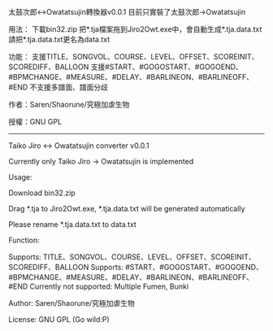 太鼓次郎<->Owatatsujin轉換器v0.0.1
目前只實裝了太鼓次郎->Owatatsujin

用法：
下載bin32.zip
把*.tja檔案拖到Jiro2Owt.exe中，會自動生成*.tja.data.txt
請把*.tja.data.txt更名為data.txt

功能：
支援TITLE、SONGVOL、COURSE、LEVEL、OFFSET、SCOREINIT、SCOREDIFF、BALLOON
支援#START、#GOGOSTART、#GOGOEND、#BPMCHANGE、#MEASURE、#DELAY、#BARLINEON、#BARLINEOFF、#END
不支援多譜面、譜面分歧

作者：Saren/Shaorune/究極加虐生物

授權：GNU GPL
___________________________________
Taiko Jiro <-> Owatatsujin converter v0.0.1

Currently only Taiko Jiro -> Owatatsujin is implemented



Usage:

Download bin32.zip

Drag *.tja to Jiro2Owt.exe, *.tja.data.txt will be generated automatically

Please rename *.tja.data.txt to data.txt



Function:

Supports: TITLE、SONGVOL、COURSE、LEVEL、OFFSET、SCOREINIT、SCOREDIFF、BALLOON
Supports: #START、#GOGOSTART、#GOGOEND、#BPMCHANGE、#MEASURE、#DELAY、#BARLINEON、#BARLINEOFF、#END
Currently not supported: Multiple Fumen, Bunki



Author: Saren/Shaorune/究極加虐生物



License: GNU GPL (Go wild:P) 
